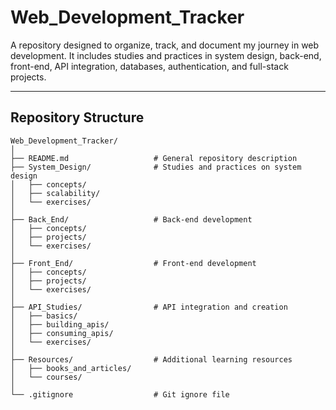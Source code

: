 # Web_Development_Tracker
A repository designed to organize, track, and document my journey in web development. It includes studies and practices in system design, back-end, front-end, API integration, databases, authentication, and full-stack projects.

---

## Repository Structure
```plaintext
Web_Development_Tracker/
│
├── README.md                   # General repository description
├── System_Design/              # Studies and practices on system design
│   ├── concepts/               
│   ├── scalability/            
│   └── exercises/             
│
├── Back_End/                   # Back-end development
│   ├── concepts/               
│   ├── projects/               
│   └── exercises/              
│
├── Front_End/                  # Front-end development
│   ├── concepts/              
│   ├── projects/               
│   └── exercises/              
│
├── API_Studies/                # API integration and creation
│   ├── basics/                 
│   ├── building_apis/         
│   ├── consuming_apis/         
│   └── exercises/             
│
├── Resources/                  # Additional learning resources
│   ├── books_and_articles/     
│   └── courses/               
│
└── .gitignore                  # Git ignore file
